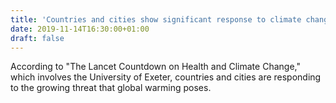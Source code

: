 ```yaml
---
title: 'Countries and cities show significant response to climate change, report suggests'
date: 2019-11-14T16:30:00+01:00
draft: false
---
```


According to "The Lancet Countdown on Health and Climate Change," which involves the University of Exeter, countries and cities are responding to the growing threat that global warming poses.